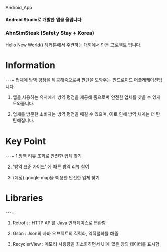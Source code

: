 Android_App

#### Android Studio로 개발한 앱을 올립니다. 

### AhnSimSteak (Safety Stay + Korea)

Hello New World() 헤커톤에서 주관하는 대회에서 만든 프로젝트 입니다.

# Information
---+
업체에 방역 평점을 제공해줌으로써 판단을 도와주는 안드로이드 어플레케이션입니다.

1. 앱을 사용하는 유저에게 방역 평점을 제공해 줌으로써 안전한 업체를 찾을 수 있게 도와줍니다.

2. 업체를 방문한 소비자는 방역 평점을 매길 수 있으며, 이로 인해 방역 체계는 더 탄탄해집니다.

# Key Point 
---+
1.방역 리뷰 조회로 안전한 업체 찾기

2. '방역 표준 가이드' 에 따른 방역 리뷰 참여

3. (예정) google map을 이용한 안전한 업체 찾기

# Libraries
---+
1. Retrofit : HTTP API를 Java 인터페이스로 변환함

2. Gson : Json의 자바 오브젝트의 직력화, 역직렬화를 해줌

3. RecyclerView : 메모리 사용량을 최소화하면서 UI에 많은 양의 데이터를 표시함
